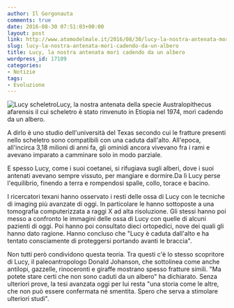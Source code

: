 ```yaml
---
author: Il Gorgonauta
comments: true
date: 2016-08-30 07:51:03+00:00
layout: post
link: http://www.atomodelmale.it/2016/08/30/lucy-la-nostra-antenata-mori-cadendo-da-un-albero/
slug: lucy-la-nostra-antenata-mori-cadendo-da-un-albero
title: Lucy, la nostra antenata morì cadendo da un albero
wordpress_id: 17109
categories:
- Notizie
tags:
- Evoluzione
---
```


![Lucy scheletro](http://www.atomodelmale.it/wp-content/uploads/2016/08/Lucy-scheletro-300x225.jpg)Lucy, la nostra antenata della specie Australopithecus afarensis il cui scheletro è stato rinvenuto in Etiopia nel 1974, morì cadendo da un albero.

A dirlo è uno studio dell'università del Texas secondo cui le fratture presenti nello scheletro sono compatibili con una caduta dall'alto. All'epoca, all'incirca 3,18 milioni di anni fa, gli ominidi ancora vivevano fra i rami e avevano imparato a camminare solo in modo parziale.


E spesso Lucy, come i suoi coetanei, si rifugiava sugli alberi, dove i suoi antenati avevano sempre vissuto, per mangiare e dormire.Da lì Lucy perse l'equilibrio, finendo a terra e rompendosi spalle, collo, torace e bacino.

I ricercatori texani hanno osservato i resti delle ossa di Lucy con le tecniche di imaging più avanzate di oggi. In particolare le hanno sottoposte a una tomografia computerizzata a raggi X ad alta risoluzione. Gli stessi hanno poi messo a confronto le immagini delle ossa di Lucy con quelle di alcuni pazienti di oggi. Poi hanno poi consultato dieci ortopedici, nove dei quali gli hanno dato ragione. Hanno concluso che "Lucy è caduta dall'alto e ha tentato consciamente di proteggersi portando avanti le braccia".

Non tutti però condividono questa teoria. Tra questi c'è lo stesso scopritore di Lucy, il paleoantropologo Donald Johanson, che sottolinea come anche antilopi, gazzelle, rinoceronti e giraffe mostrano spesso fratture simili. "Ma potete stare certi che non sono caduti da un albero" ha dichiarato. Senza ulteriori prove, la tesi avanzata oggi per lui resta "una storia come le altre, che non può essere confermata né smentita. Spero che serva a stimolare ulteriori studi".
